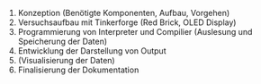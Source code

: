 1.	Konzeption (Benötigte Komponenten, Aufbau, Vorgehen)
2.	Versuchsaufbau mit Tinkerforge (Red Brick, OLED Display)
3.	Programmierung von Interpreter und Compilier
(Auslesung und Speicherung der Daten)
4.	Entwicklung der Darstellung von Output
5.	(Visualisierung der Daten)
6.	Finalisierung der Dokumentation
